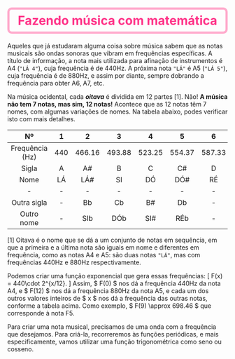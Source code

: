 <style>
    h1{color: #f38; border: 5px solid #fac; text-align:center; padding:8px; border-radius:10px;}
    h2{color:#3a8; font-weight:bold; background-color:#afe;border-radius:5px;padding:8px;}
    h3{color:blue; border-bottom:8px solid #aac;}
    h4{color:#c5c; font-style:italic; border-bottom:2px solid #caa;}
    //ul{color:red;}
</style>
<script>
MathJax = {
tex: {
inlineMath: [['$','$']],
displayMath: [['$$','$$'],['\[','\]']]
},/*
svg: {
fontCache: 'global'
}*/
};
</script>
<script type="text/javascript" id="MathJax-script" async src="https://cdn.jsdelivr.net/npm/mathjax@3/es5/tex-svg.js">
</script>


# Fazendo música com matemática

Aqueles que já estudaram alguma coisa sobre música sabem que as notas musicais são ondas sonoras que vibram em frequências específicas. A título de informação, a nota mais utilizada para afinação de instrumentos é A4 (`"LÁ 4"`), cuja frequência é de 440Hz. A próxima nota `"LÁ"`  é A5 (`"LÁ 5"`), cuja frequência é de 880Hz, e assim por diante, sempre dobrando a frequência para obter A6, A7, etc.

Na música ocidental, cada **_oitava_** é dividida em 12 partes [1]. Não! **A música não tem 7 notas, mas sim, 12 notas!** Acontece que as 12 notas têm 7 nomes, com algumas variações de nomes. Na tabela abaixo, podes verificar isto com mais detalhes.


|       Nº        |   1   |   2    |   3    |   4    |   5    |   6    |   7    |   8    |   9    |   10   |   11   |   12   |  13   |
| :-------------: | :---: | :----: | :----: | :----: | :----: | :----: | :----: | :----: | :----: | :----: | :----: | :----: | :---: |
| Frequência (Hz) |  440  | 466.16 | 493.88 | 523.25 | 554.37 | 587.33 | 622.25 | 659.26 | 698.46 | 739.99 | 783.99 | 830.61 |  880  |
|      Sigla      |   A   |   A#   |   B    |   C    |   C#   |   D    |   D#   |   E    |   F    |   F#   |   G    |   G#   |   A   |
|      Nome       |  LÁ   |  LÁ#   |   SI   |   DÓ   |  DÓ#   |   RÉ   |  RÉ#   |   MI   |   FÁ   |  FÁ#   |  SOL   |  SOL#  |  LÁ   |
|        -        |   -   |   -    |   -    |   -    |   -    |   -    |   -    |   -    |   -    |   -    |   -    |   -    |   -   |
|   Outra sigla   |   -   |   Bb   |   Cb   |   B#   |   Db   |   -    |   Eb   |   Fb   |   E#   |   Gb   |   -    |   Ab   |   -   |
|   Outro nome    |   -   |  SIb   |  DÓb   |  SI#   |  RÉb   |   -    |  MIb   |  FÁb   |  MI#   |  SOLb  |   -    |  LÁb   |   -   |


[1] Oitava é o nome que se dá a um conjunto de notas em sequência, em que a primeira e a última nota são iguais em nome e diferentes em frequência, como as notas A4 e A5: são duas notas `"LÁ"`, mas com frequências 440Hz e 880Hz respectivamente.

Podemos criar uma função exponencial que gera essas frequências:
\[
F(x) = 440\cdot 2^{x/12}.
\]
Assim, $ F(0) $ nos dá a frequência 440Hz da nota A4, e $ F(12) $ nos dá a frequência 880Hz da nota A5, e cada um dos outros valores inteiros de $ x $ nos dá a frequência das outras notas, conforme a tabela acima. Como exemplo, $ F(9) \approx 698.46 $ que corresponde à nota F5.

Para criar uma nota musical, precisamos de uma onda com a frequência que desejamos. Para criá-la, recorreremos às funções periódicas, e mais especificamente, vamos utilizar uma função trigonométrica como seno ou cosseno.

